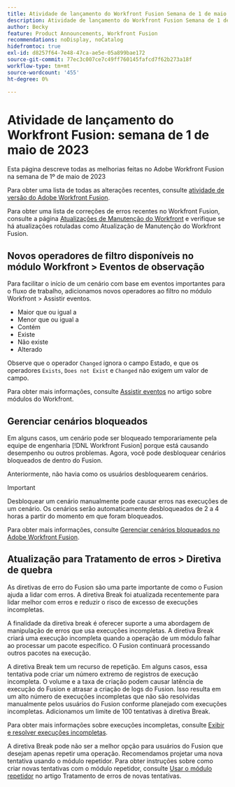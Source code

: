 ```yaml
---
title: Atividade de lançamento do Workfront Fusion Semana de 1 de maio de 2023
description: Atividade de lançamento do Workfront Fusion Semana de 1 de maio de 2023
author: Becky
feature: Product Announcements, Workfront Fusion
recommendations: noDisplay, noCatalog
hidefromtoc: true
exl-id: d8257f64-7e48-47ca-ae5e-05a899bae172
source-git-commit: 77ec3c007ce7c49ff760145fafcd7f62b273a18f
workflow-type: tm+mt
source-wordcount: '455'
ht-degree: 0%

---
```


# Atividade de lançamento do Workfront Fusion: semana de 1 de maio de 2023

Esta página descreve todas as melhorias feitas no Adobe Workfront Fusion na semana de 1º de maio de 2023

Para obter uma lista de todas as alterações recentes, consulte [atividade de versão do Adobe Workfront Fusion](/help/workfront-fusion/fusion-product-releases/fusion-release-activity.md).

Para obter uma lista de correções de erros recentes no Workfront Fusion, consulte a página [Atualizações de Manutenção do Workfront](https://experienceleague.adobe.com/docs/workfront-known-issues/releases/current-updates.html) e verifique se há atualizações rotuladas como Atualização de Manutenção do Workfront Fusion.

## Novos operadores de filtro disponíveis no módulo Workfront > Eventos de observação

Para facilitar o início de um cenário com base em eventos importantes para o fluxo de trabalho, adicionamos novos operadores ao filtro no módulo Workfront > Assistir eventos.

* Maior que ou igual a
* Menor que ou igual a
* Contém
* Existe
* Não existe
* Alterado

Observe que o operador `Changed` ignora o campo Estado, e que os operadores `Exists`, `Does not Exist` e `Changed` não exigem um valor de campo.

Para obter mais informações, consulte [Assistir eventos](/help/workfront-fusion/references/apps-and-modules/adobe-connectors/workfront-modules.md#triggers) no artigo sobre módulos do Workfront.

## Gerenciar cenários bloqueados

Em alguns casos, um cenário pode ser bloqueado temporariamente pela equipe de engenharia [!DNL Workfront Fusion] porque está causando desempenho ou outros problemas. Agora, você pode desbloquear cenários bloqueados de dentro do Fusion.

Anteriormente, não havia como os usuários desbloquearem cenários.

>[!IMPORTANT]
>
>Desbloquear um cenário manualmente pode causar erros nas execuções de um cenário. Os cenários serão automaticamente desbloqueados de 2 a 4 horas a partir do momento em que foram bloqueados.

Para obter mais informações, consulte [Gerenciar cenários bloqueados no Adobe Workfront Fusion](/help/workfront-fusion/manage-scenarios/view-manage-locked-scenario.md).

## Atualização para Tratamento de erros > Diretiva de quebra

As diretivas de erro do Fusion são uma parte importante de como o Fusion ajuda a lidar com erros. A diretiva Break foi atualizada recentemente para lidar melhor com erros e reduzir o risco de excesso de execuções incompletas.

A finalidade da diretiva break é oferecer suporte a uma abordagem de manipulação de erros que usa execuções incompletas. A diretiva Break criará uma execução incompleta quando a operação de um módulo falhar ao processar um pacote específico. O Fusion continuará processando outros pacotes na execução.

A diretiva Break tem um recurso de repetição. Em alguns casos, essa tentativa pode criar um número extremo de registros de execução incompleta. O volume e a taxa de criação podem causar latência de execução do Fusion e atrasar a criação de logs do Fusion. Isso resulta em um alto número de execuções incompletas que não são resolvidas manualmente pelos usuários do Fusion conforme planejado com execuções incompletas. Adicionamos um limite de 100 tentativas à diretiva Break.

Para obter mais informações sobre execuções incompletas, consulte [Exibir e resolver execuções incompletas](/help/workfront-fusion/manage-scenarios/view-and-resolve-incomplete-executions.md).

A diretiva Break pode não ser a melhor opção para usuários do Fusion que desejam apenas repetir uma operação. Recomendamos projetar uma nova tentativa usando o módulo repetidor. Para obter instruções sobre como criar novas tentativas com o módulo repetidor, consulte [Usar o módulo repetidor](/help/workfront-fusion/create-scenarios/config-error-handling/retry.md#use-the-repeater-module) no artigo Tratamento de erros de novas tentativas.
